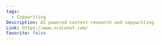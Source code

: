 ```yaml
---
tags:
  - Copywriting
Description: AI powered content research and copywriting.
Link: https://www.scalenut.com/
Favorite: false
---
```

